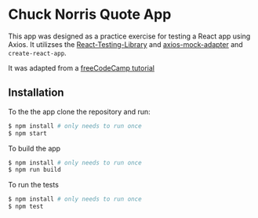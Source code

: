 
# Chuck Norris Quote App

This app was designed as a practice exercise for testing a React app using Axios.  It utilizses the [React-Testing-Library](https://testing-library.com/docs/react-testing-library/intro) and [axios-mock-adapter](https://github.com/ctimmerm/axios-mock-adapter) and `create-react-app`.  

It was adapted from a [freeCodeCamp tutorial](https://www.freecodecamp.org/news/quick-guide-to-tdd-in-react-81888be67c64/)

## Installation

To the the app clone the repository and run:

```bash
$ npm install # only needs to run once
$ npm start
```

To build the app
```bash
$ npm install # only needs to run once
$ npm run build
```

To run the tests

```bash
$ npm install # only needs to run once
$ npm test
```

